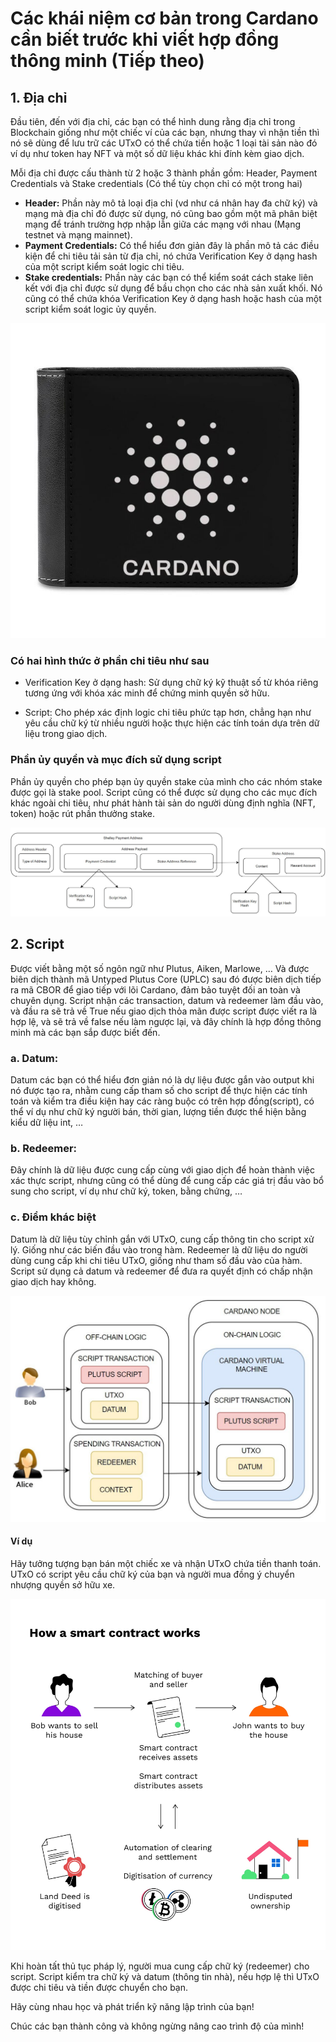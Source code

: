 # Các khái niệm cơ bản trong Cardano cần biết trước khi viết hợp đồng thông minh (Tiếp theo)

## 1. Địa chỉ

Đầu tiên, đến với địa chỉ, các bạn có thể hình dung rằng địa chỉ trong
Blockchain giống như một chiếc ví của các bạn, nhưng thay vì nhận tiền thì nó sẽ
dùng để lưu trữ các UTxO có thể chứa tiền hoặc 1 loại tài sản nào đó ví dụ như
token hay NFT và một số dữ liệu khác khi đính kèm giao dịch.

Mỗi địa chỉ được cấu thành từ 2 hoặc 3 thành phần gồm: Header, Payment
Credentials và Stake credentials (Có thể tùy chọn chỉ có một trong hai)

- **Header:** Phần này mô tả loại địa chỉ (vd như cá nhân hay đa chữ ký) và mạng
  mà địa chỉ đó được sử dụng, nó cũng bao gồm một mã phân biệt mạng để tránh
  trường hợp nhập lẫn giữa các mạng với nhau (Mạng testnet và mạng mainnet).
- **Payment Credentials:** Có thể hiểu đơn giản đây là phần mô tả các điều kiện để
  chi tiêu tải sản từ địa chỉ, nó chứa Verification Key ở dạng hash của một
  script kiểm soát logic chi tiêu.
- **Stake credentials:** Phần này các bạn có thể kiểm soát cách stake liên kết với
  địa chỉ được sử dụng để bầu chọn cho các nhà sản xuất khối. Nó cũng có thể
  chứa khóa Verification Key ở dạng hash hoặc hash của một script kiểm soát
  logic ủy quyền.

![Ví trong Cardano](./img/Bai6/img1.jpg)

### Có hai hình thức ở phần chi tiêu như sau

- Verification Key ở dạng hash: Sử dụng chữ ký kỹ thuật số từ khóa riêng tương
  ứng với khóa xác minh để chứng minh quyền sở hữu.

- Script: Cho phép xác định logic chi tiêu phức tạp hơn, chẳng hạn như yêu cầu
  chữ ký từ nhiều người hoặc thực hiện các tính toán dựa trên dữ liệu trong giao
  dịch.

### Phần ủy quyền và mục đích sử dụng script

Phần ủy quyền cho phép bạn ủy quyền stake của mình cho các nhóm stake được gọi
là stake pool. Script cũng có thể được sử dụng cho các mục đích khác ngoài chi
tiêu, như phát hành tài sản do người dùng định nghĩa (NFT, token) hoặc rút phần
thưởng stake.

![Phần ủy quyền](./img/Bai6/img2.jpg)

## 2. Script

Được viết bằng một số ngôn ngữ như Plutus, Aiken, Marlowe, … Và được biên dịch
thành mã Untyped Plutus Core (UPLC) sau đó được biên dịch tiếp ra mã CBOR để
giao tiếp với lõi Cardano, đảm bảo tuyệt đối an toàn và chuyên dụng. Script nhận
các transaction, datum và redeemer làm đầu vào, và đầu ra sẽ trả về True nếu
giao dịch thỏa mãn được script được viết ra là hợp lệ, và sẽ trả về false nếu
làm ngược lại, và đây chính là hợp đồng thông minh mà các bạn sắp được biết đến.

### a. Datum:

Datum các bạn có thể hiểu đơn giản nó là dự liệu được gắn vào output khi nó được
tạo ra, nhằm cung cấp tham số cho script để thực hiện các tính toán và kiểm tra
điều kiện hay các ràng buộc có trên hợp đồng(script), có thể ví dụ như chữ ký
người bán, thời gian, lượng tiền được thể hiện bằng kiểu dữ liệu int, …

### b. Redeemer:

Đây chính là dữ liệu được cung cấp cùng với giao dịch để hoàn thành việc xác
thực script, nhưng cũng có thể dùng để cung cấp các giá trị đầu vào bổ sung cho
script, ví dụ như chữ ký, token, bằng chứng, …

### c. Điểm khác biệt

Datum là dữ liệu tùy chỉnh gắn với UTxO, cung cấp thông tin cho script xử lý.
Giống như các biến đầu vào trong hàm. Redeemer là dữ liệu do người dùng cung cấp
khi chi tiêu UTxO, giống như tham số đầu vào của hàm. Script sử dụng cả datum và
redeemer để đưa ra quyết định có chấp nhận giao dịch hay không.

![Minh họa về ứng dụng của datum và redeemer](./img/Bai6/img4.jpg)

#### Ví dụ

Hãy tưởng tượng bạn bán một chiếc xe và nhận UTxO chứa tiền thanh toán. UTxO có
script yêu cầu chữ ký của bạn và người mua đồng ý chuyển nhượng quyền sở hữu xe.

![Ví dụ](./img/Bai6/img3.jpg)

Khi hoàn tất thủ tục pháp lý, người mua cung cấp chữ ký (redeemer) cho script.
Script kiểm tra chữ ký và datum (thông tin nhà), nếu hợp lệ thì UTxO được chi
tiêu và tiền được chuyển cho bạn.

Hãy cùng nhau học và phát triển kỹ năng lập trình của bạn!

Chúc các bạn thành công và không ngừng nâng cao trình độ của mình!
